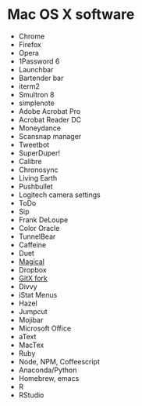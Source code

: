 # Mac OS X software

- Chrome
- Firefox
- Opera
- 1Password 6
- Launchbar
- Bartender bar
- iterm2
- Smultron 8
- simplenote
- Adobe Acrobat Pro
- Acrobat Reader DC
- Moneydance
- Scansnap manager
- Tweetbot
- SuperDuper!
- Calibre
- Chronosync
- Living Earth
- Pushbullet
- Logitech camera settings
- ToDo
- Sip
- Frank DeLoupe
- Color Oracle
- TunnelBear
- Caffeine
- Duet
- [Magical](https://www.charcoaldesign.co.uk/magical)
- Dropbox
- [GitX fork](https://rowanj.github.io/gitx/)
- Divvy
- iStat Menus
- Hazel
- Jumpcut
- Mojibar
- Microsoft Office
- aText
- MacTex
- Ruby
- Node, NPM, Coffeescript
- Anaconda/Python
- Homebrew, emacs
- R
- RStudio

